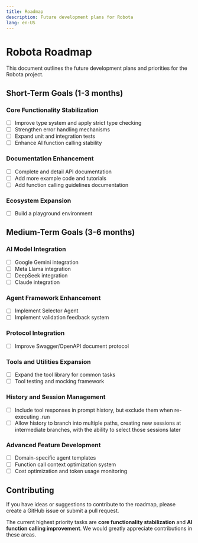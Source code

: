 ```yaml
---
title: Roadmap
description: Future development plans for Robota
lang: en-US
---
```


# Robota Roadmap

This document outlines the future development plans and priorities for the Robota project.

## Short-Term Goals (1-3 months)

### Core Functionality Stabilization

- [ ] Improve type system and apply strict type checking
- [ ] Strengthen error handling mechanisms
- [ ] Expand unit and integration tests
- [ ] Enhance AI function calling stability

### Documentation Enhancement

- [ ] Complete and detail API documentation
- [ ] Add more example code and tutorials
- [ ] Add function calling guidelines documentation

### Ecosystem Expansion

- [ ] Build a playground environment

## Medium-Term Goals (3-6 months)

### AI Model Integration

- [ ] Google Gemini integration
- [ ] Meta Llama integration
- [ ] DeepSeek integration
- [ ] Claude integration

### Agent Framework Enhancement

- [ ] Implement Selector Agent
- [ ] Implement validation feedback system

### Protocol Integration

- [ ] Improve Swagger/OpenAPI document protocol

### Tools and Utilities Expansion

- [ ] Expand the tool library for common tasks
- [ ] Tool testing and mocking framework

### History and Session Management

- [ ] Include tool responses in prompt history, but exclude them when re-executing .run
- [ ] Allow history to branch into multiple paths, creating new sessions at intermediate branches, with the ability to select those sessions later

### Advanced Feature Development

- [ ] Domain-specific agent templates
- [ ] Function call context optimization system
- [ ] Cost optimization and token usage monitoring

## Contributing

If you have ideas or suggestions to contribute to the roadmap, please create a GitHub issue or submit a pull request.

The current highest priority tasks are **core functionality stabilization** and **AI function calling improvement**. We would greatly appreciate contributions in these areas.